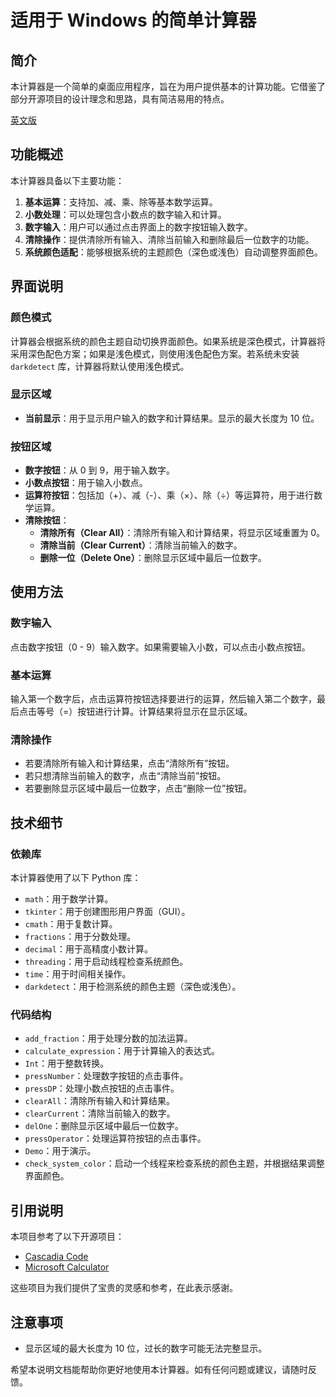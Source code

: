 # 适用于 Windows 的简单计算器
## 简介
本计算器是一个简单的桌面应用程序，旨在为用户提供基本的计算功能。它借鉴了部分开源项目的设计理念和思路，具有简洁易用的特点。

[英文版](./README.md)

## 功能概述
本计算器具备以下主要功能：
1. **基本运算**：支持加、减、乘、除等基本数学运算。
2. **小数处理**：可以处理包含小数点的数字输入和计算。
3. **数字输入**：用户可以通过点击界面上的数字按钮输入数字。
4. **清除操作**：提供清除所有输入、清除当前输入和删除最后一位数字的功能。
5. **系统颜色适配**：能够根据系统的主题颜色（深色或浅色）自动调整界面颜色。

## 界面说明
### 颜色模式
计算器会根据系统的颜色主题自动切换界面颜色。如果系统是深色模式，计算器将采用深色配色方案；如果是浅色模式，则使用浅色配色方案。若系统未安装 `darkdetect` 库，计算器将默认使用浅色模式。

### 显示区域
- **当前显示**：用于显示用户输入的数字和计算结果。显示的最大长度为 10 位。

### 按钮区域
- **数字按钮**：从 0 到 9，用于输入数字。
- **小数点按钮**：用于输入小数点。
- **运算符按钮**：包括加（+）、减（-）、乘（×）、除（÷）等运算符，用于进行数学运算。
- **清除按钮**：
  - **清除所有（Clear All）**：清除所有输入和计算结果，将显示区域重置为 0。
  - **清除当前（Clear Current）**：清除当前输入的数字。
  - **删除一位（Delete One）**：删除显示区域中最后一位数字。

## 使用方法
### 数字输入
点击数字按钮（0 - 9）输入数字。如果需要输入小数，可以点击小数点按钮。

### 基本运算
输入第一个数字后，点击运算符按钮选择要进行的运算，然后输入第二个数字，最后点击等号（=）按钮进行计算。计算结果将显示在显示区域。

### 清除操作
- 若要清除所有输入和计算结果，点击“清除所有”按钮。
- 若只想清除当前输入的数字，点击“清除当前”按钮。
- 若要删除显示区域中最后一位数字，点击“删除一位”按钮。

## 技术细节
### 依赖库
本计算器使用了以下 Python 库：
- `math`：用于数学计算。
- `tkinter`：用于创建图形用户界面（GUI）。
- `cmath`：用于复数计算。
- `fractions`：用于分数处理。
- `decimal`：用于高精度小数计算。
- `threading`：用于启动线程检查系统颜色。
- `time`：用于时间相关操作。
- `darkdetect`：用于检测系统的颜色主题（深色或浅色）。

### 代码结构
- `add_fraction`：用于处理分数的加法运算。
- `calculate_expression`：用于计算输入的表达式。
- `Int`：用于整数转换。
- `pressNumber`：处理数字按钮的点击事件。
- `pressDP`：处理小数点按钮的点击事件。
- `clearAll`：清除所有输入和计算结果。
- `clearCurrent`：清除当前输入的数字。
- `delOne`：删除显示区域中最后一位数字。
- `pressOperator`：处理运算符按钮的点击事件。
- `Demo`：用于演示。
- `check_system_color`：启动一个线程来检查系统的颜色主题，并根据结果调整界面颜色。

## 引用说明
本项目参考了以下开源项目：
- [Cascadia Code](https://github.com/microsoft/cascadia-code/releases)
- [Microsoft Calculator](https://github.com/Microsoft/calculator)

这些项目为我们提供了宝贵的灵感和参考，在此表示感谢。

## 注意事项
- 显示区域的最大长度为 10 位，过长的数字可能无法完整显示。

希望本说明文档能帮助你更好地使用本计算器。如有任何问题或建议，请随时反馈。